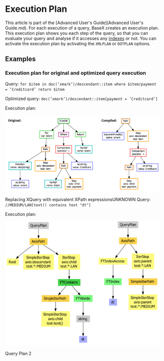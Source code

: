 
# Execution Plan
 


 
This article is part of the [Advanced User's Guide](Advanced User's Guide.md). For each execution of a query, BaseX creates an execution plan. This execution plan shows you each step of the query, so that you can evaluate your query and analyse if it accesses any [indexes](Indexes.md) or not. You can activate the execution plan by activating the `XMLPLAN` or `DOTPLAN` options. 

 
## Examples

### Execution plan for original and optimized query execution

Query: ` for $item in doc(’xmark’)/descendant::item where $item/payment = ’Creditcard’ return $item `


Optimized query: `doc(’xmark’)/descendant::item[payment = ’Creditcard’]`


Execution plan: 


![QueryPlan1.png](img/QueryPlan1.png)


Replacing XQuery with equivalent XPath expressionsUNKNOWN Query: `//MEDIUM/LAN[text() contains text "dt"]`


Execution plan: 


![QueryPlan2.png](img/QueryPlan2.png)


Query Plan 2

